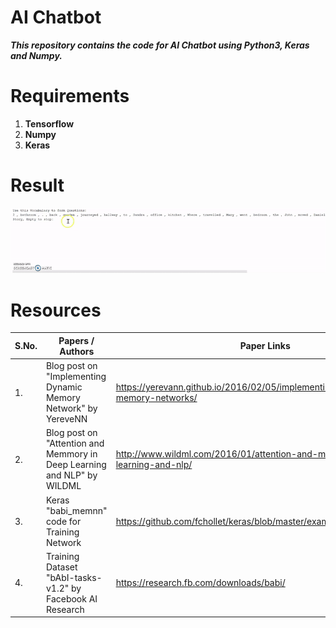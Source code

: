 # AI Chatbot
***This repository contains the code for AI Chatbot using Python3, Keras and Numpy.***

# Requirements
1. **Tensorflow**
2. **Numpy**
3. **Keras**


# Result

![Output a1](Output/Output.gif?raw=true "Output a1")



# Resources

| S.No.  |                       Papers / Authors                    |                     Paper Links                      |
| ------ | --------------------------------------------------------- | ---------------------------------------------------- |
|1.      |Blog post on "Implementing Dynamic Memory Network" by YereveNN | https://yerevann.github.io/2016/02/05/implementing-dynamic-memory-networks/ |
|2.      | Blog post on "Attention and Memmory in Deep Learning and NLP" by WILDML  | http://www.wildml.com/2016/01/attention-and-memory-in-deep-learning-and-nlp/ |
|3.      |         Keras "babi_memnn" code for Training Network      |  https://github.com/fchollet/keras/blob/master/examples/babi_memnn.py  |
|4.      | Training Dataset "bAbI-tasks-v1.2" by Facebook AI Research |           https://research.fb.com/downloads/babi/   |
